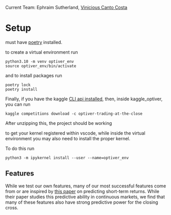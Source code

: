 Current Team: Ephraim Sutherland, [Vinicious Canto Costa](https://www.math.stonybrook.edu/~vcantocosta/)

# Setup

must have [poetry](https://python-poetry.org/) installed.

to create a virtual environment run

```
python3.10 -m venv optiver_env
source optiver_env/bin/activate
```

and to install packages run

```
poetry lock
poetry install
```
Finally, if you have the kaggle [CLI api installed](https://github.com/Kaggle/kaggle-api), then, inside kaggle_optiver, you can run

```
kaggle competitions download -c optiver-trading-at-the-close
```

After unzipping this, the project should be working

to get your kernel registered within vscode, while inside the virtual environment you may also need to install the proper kernel.

To do this run
```
python3 -m ipykernel install --user --name=optiver_env
```
## Features

While we test our own features, many of our most successful features come from or are inspired by [this paper](https://www.nber.org/system/files/working_papers/w30366/w30366.pdf) on predicting short-term returns. While their paper studies this predictive ability in continuous markets, we find that many of these features also have strong predictive power for the closing cross.

